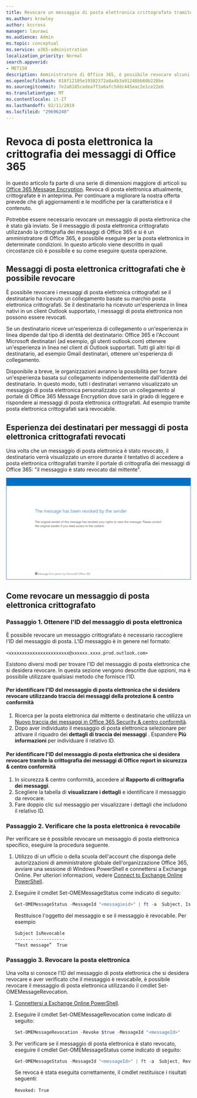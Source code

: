 ```yaml
---
title: Revocare un messaggio di posta elettronica crittografato tramite Office 365 Message Encryption
ms.author: krowley
author: kccross
manager: laurawi
ms.audience: Admin
ms.topic: conceptual
ms.service: o365-administration
localization_priority: Normal
search.appverid:
- MET150
description: Amministratore di Office 365, è possibile revocare alcuni messaggi di posta elettronica crittografati con Office 365 Message Encryption.
ms.openlocfilehash: 018f12105e19382372a8a4b3a91248bb60b228be
ms.sourcegitcommit: 7e2a0185cadea7f3a6afc5ddc445eac2e1ce22eb
ms.translationtype: MT
ms.contentlocale: it-IT
ms.lasthandoff: 02/11/2019
ms.locfileid: "29696240"
---
```

# <a name="office-365-message-encryption-email-revocation"></a>Revoca di posta elettronica la crittografia dei messaggi di Office 365

In questo articolo fa parte di una serie di dimensioni maggiore di articoli su [Office 365 Message Encryption](ome.md). Revoca di posta elettronica attualmente, crittografate è in anteprima. Per continuare a migliorare la nostra offerta prevede che gli aggiornamenti e le modifiche per la caratteristica e il contenuto.

Potrebbe essere necessario revocare un messaggio di posta elettronica che è stato già inviato. Se il messaggio di posta elettronica crittografato utilizzando la crittografia dei messaggi di Office 365 e si è un amministratore di Office 365, è possibile eseguire per la posta elettronica in determinate condizioni. In questo articolo viene descritto in quali circostanze ciò è possibile e su come eseguire questa operazione.
  
## <a name="encrypted-emails-that-you-can-revoke"></a>Messaggi di posta elettronica crittografati che è possibile revocare

È possibile revocare i messaggi di posta elettronica crittografati se il destinatario ha ricevuto un collegamento basate su marchio posta elettronica crittografati. Se il destinatario ha ricevuto un'esperienza in linea nativi in un client Outlook supportato, i messaggi di posta elettronica non possono essere revocati.

Se un destinatario riceve un'esperienza di collegamento o un'esperienza in linea dipende dal tipo di identità del destinatario: Office 365 e l'Account Microsoft destinatari (ad esempio, gli utenti outlook.com) ottenere un'esperienza in linea nel client di Outlook supportati. Tutti gli altri tipi di destinatario, ad esempio Gmail destinatari, ottenere un'esperienza di collegamento.

Disponibile a breve, le organizzazioni avranno la possibilità per forzare un'esperienza basata sul collegamento indipendentemente dall'identità del destinatario. In questo modo, tutti i destinatari verranno visualizzato un messaggio di posta elettronica personalizzato con un collegamento al portale di Office 365 Message Encryption dove sarà in grado di leggere e rispondere ai messaggi di posta elettronica crittografati. Ad esempio tramite posta elettronica crittografati sarà revocabile.
  
## <a name="recipient-experience-for-revoked-encrypted-emails"></a>Esperienza dei destinatari per messaggi di posta elettronica crittografati revocati

Una volta che un messaggio di posta elettronica è stato revocato, il destinatario verrà visualizzato un errore durante il tentativo di accedere a posta elettronica crittografati tramite il portale di crittografia dei messaggi di Office 365: "il messaggio è stato revocato dal mittente".

![Schermata che mostra un revocati posta elettronica crittografati.](media/revoked-encrypted-email.png)

## <a name="how-to-revoke-an-encrypted-email"></a>Come revocare un messaggio di posta elettronica crittografato

### <a name="step-1-obtain-the-message-id-of-the-email"></a>Passaggio 1. Ottenere l'ID del messaggio di posta elettronica

È possibile revocare un messaggio crittografato è necessario raccogliere l'ID del messaggio di posta. L'ID messaggio è in genere nel formato:

`<xxxxxxxxxxxxxxxxxxxxxxx@xxxxxx.xxxx.prod.outlook.com>`  

Esistono diversi modi per trovare l'ID del messaggio di posta elettronica che si desidera revocare. In questa sezione vengono descritte due opzioni, ma è possibile utilizzare qualsiasi metodo che fornisce l'ID.

#### <a name="to-identify-the-message-id-of-the-email-you-want-to-revoke-by-using-message-trace-in-the-security-amp-compliance-center"></a>Per identificare l'ID del messaggio di posta elettronica che si desidera revocare utilizzando traccia dei messaggi della protezione &amp; centro conformità

1. Ricerca per la posta elettronica dal mittente o destinatario che utilizza un [Nuovo traccia dei messaggi in Office 365 Security & centro conformità](https://blogs.technet.microsoft.com/exchange/2018/05/02/new-message-trace-in-office-365-security-compliance-center/).
2. Dopo aver individuato il messaggio di posta elettronica selezionare per attivare il riquadro dei **dettagli di traccia dei messaggi** . Espandere **Più informazioni** per individuare il relativo ID.

#### <a name="to-identify-the-message-id-of-the-email-you-want-to-revoke-by-using-office-message-encryption-reports-in-the-security-amp-compliance-center"></a>Per identificare l'ID del messaggio di posta elettronica che si desidera revocare tramite la crittografia dei messaggi di Office report in sicurezza &amp; centro conformità

1. In sicurezza &amp; centro conformità, accedere al **Rapporto di crittografia dei messaggi**.
2. Scegliere la tabella di **visualizzare i dettagli** e identificare il messaggio da revocare.
3. Fare doppio clic sul messaggio per visualizzare i dettagli che includono il relativo ID.

### <a name="step-2-verify-that-the-mail-is-revocable"></a>Passaggio 2. Verificare che la posta elettronica è revocabile

Per verificare se è possibile revocare un messaggio di posta elettronica specifico, eseguire la procedura seguente.

1. Utilizzo di un ufficio o della scuola dell'account che disponga delle autorizzazioni di amministratore globale dell'organizzazione Office 365, avviare una sessione di Windows PowerShell e connettersi a Exchange Online. Per ulteriori informazioni, vedere [Connect to Exchange Online PowerShell](https://aka.ms/exopowershell).

2. Eseguire il cmdlet Set-OMEMessageStatus come indicato di seguito:
     ```powershell
     Get-OMEMessageStatus -MessageId "<messagieid>" | ft -a  Subject, IsRevocable
     ```

   Restituisce l'oggetto del messaggio e se il messaggio è revocabile. Per esempio

     ```text
     Subject IsRevocable
     ------- -----------
     “Test message”  True
     ```

### <a name="step-3-revoke-the-mail"></a>Passaggio 3. Revocare la posta elettronica  

Una volta si conosce l'ID del messaggio di posta elettronica che si desidera revocare e aver verificato che il messaggio è revocabile, è possibile revocare il messaggio di posta elettronica utilizzando il cmdlet Set-OMEMessageRevocation.

1. [Connettersi a Exchange Online PowerShell](https://aka.ms/exopowershell).

2. Eseguire il cmdlet Set-OMEMessageRevocation come indicato di seguito:

    ```powershell
    Set-OMEMessageRevocation -Revoke $true -MessageId "<messageId>"
    ```

3. Per verificare se il messaggio di posta elettronica è stato revocato, eseguire il cmdlet Get-OMEMessageStatus come indicato di seguito:

    ```powershell
    Get-OMEMessageStatus -MessageId "<messageId>" | ft -a  Subject, Revoked
    ```  
    Se revoca è stata eseguita correttamente, il cmdlet restituisce i risultati seguenti:  

    `Revoked: True`
